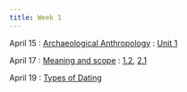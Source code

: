 ```yaml
---
title: Week 1
---
```


April 15
: [Archaeological Anthropology](#)
  : [Unit 1](#)


April 17
: [Meaning and scope](#)
  : [1.2](#), [2.1](#)

April 19
: [Types of Dating](#)
